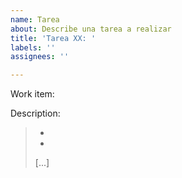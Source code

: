 ```yaml
---
name: Tarea
about: Describe una tarea a realizar
title: 'Tarea XX: '
labels: ''
assignees: ''

---
```


Work item:
>  <work item al que pertenece si procede>

Description:
>  - <primer punto>
>  - <segundo punto>
>  [...]
